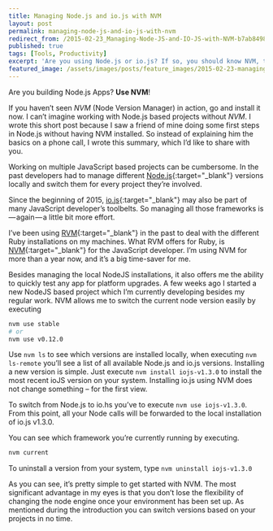 ```yaml
---
title: Managing Node.js and io.js with NVM
layout: post
permalink: managing-node-js-and-io-js-with-nvm
redirect_from: /2015-02-23_Managing-Node-JS-and-IO-JS-with-NVM-b7ab849855d5
published: true
tags: [Tools, Productivity]
excerpt: 'Are you using Node.js or io.js? If so, you should know NVM, the Node Version Manager. This article explains how to get started with NVM and how to use it on a daily basis.'
featured_image: /assets/images/posts/feature_images/2015-02-23-managing-node-js-and-io-js-with-nvm.jpg
---
```


Are you building Node.js Apps? **Use NVM**!

If you haven’t seen *NVM* (Node Version Manager) in action, go and install it now. I can’t imagine working with Node.js based projects without *NVM*. I wrote this short post because I saw a friend of mine doing some first steps in Node.js without having NVM installed. So instead of explaining him the basics on a phone call, I wrote this summary, which I’d like to share with you.

Working on multiple JavaScript based projects can be cumbersome. In the past developers had to manage different [Node.js](http://nodejs.org){:target="_blank"} versions locally and switch them for every project they’re involved.

Since the beginning of 2015, [io.js](http://iojs.org){:target="_blank"} may also be part of many JavaScript developer’s toolbelts. So managing all those frameworks is — again — a little bit more effort.

I’ve been using [RVM](http://rvm.io){:target="_blank"} in the past to deal with the different Ruby installations on my machines. What RVM offers for Ruby, is [NVM](https://github.com/creationix/nvm){:target="_blank"} for the JavaScript developer. I’m using NVM for more than a year now, and it’s a big time-saver for me.

Besides managing the local NodeJS installations, it also offers me the ability to quickly test any app for platform upgrades. A few weeks ago I started a new NodeJS based project which I’m currently developing besides my regular work. NVM allows me to switch the current node version easily by executing

```bash
nvm use stable 
# or
nvm use v0.12.0

```

Use `nvm ls` to see which versions are installed locally, when executing `nvm ls-remote` you’ll see a list of all available Node.js and io.js versions. Installing a new version is simple. Just execute `nvm install iojs-v1.3.0` to install the most recent ioJS version on your system. Installing io.js using NVM does not change something – for the first view.

To switch from Node.js to io.hs you’ve to execute `nvm use iojs-v1.3.0`. From this point, all your Node calls will be forwarded to the local installation of io.js v1.3.0.

You can see which framework you’re currently running by executing.

```bash
nvm current

```

To uninstall a version from your system, type `nvm uninstall iojs-v1.3.0`

As you can see, it’s pretty simple to get started with NVM. The most significant advantage in my eyes is that you don’t lose the flexibility of changing the node engine once your environment has been set up. As mentioned during the introduction you can switch versions based on your projects in no time.


